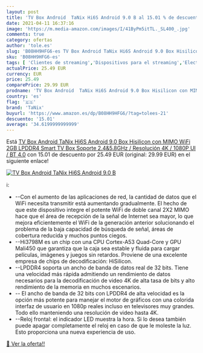 ```yaml
---
layout: post
title: 'TV Box Android  TaNix Hi6S Android 9.0 B al 15.01 % de descuento'
date: 2021-04-11 16:37:16
image: 'https://m.media-amazon.com/images/I/41ByPm5itTL._SL400_.jpg'
comments: true
category: ofertas
author: 'tole.es'
slug: 'B08HH9HFG6-es TV Box Android TaNix Hi6S Android 9.0 Box Hisilicon con...'
sku: 'B08HH9HFG6-es'
tags: [ 'Clientes de streaming','Dispositivos para el streaming','Electrónica','Equipos de audio y Hi-Fi','smart','tanix','tv', ]
actualPrice: 25.49 EUR
currency: EUR
price: 25.49
comparePrice: 29.99 EUR
prodname: 'TV Box Android  TaNix Hi6S Android 9.0 Box Hisilicon con MIMO WiFi 2GB LPDDR4  Smart TV Box Soporte 2.4&5.8GHz / Resolución 4K / 1080P UI / BT 4.0'
country: 'es'
flag: '🇪🇸'
brand: 'TaNix'
buyurl: 'https://www.amazon.es/dp/B08HH9HFG6/?tag=tolees-21'
descuento: '15.01'
average: '34.6199999999999'
---
```


Está [TV Box Android  TaNix Hi6S Android 9.0 Box Hisilicon con MIMO WiFi 2GB LPDDR4  Smart TV Box Soporte 2.4&5.8GHz / Resolución 4K / 1080P UI / BT 4.0](https://www.amazon.es/dp/B08HH9HFG6/?tag=tolees-21) con 15.01 de descuento por 25.49 EUR (original: 29.99 EUR) en el siguiente enlace!

[![TV Box Android  TaNix Hi6S Android 9.0 B](https://m.media-amazon.com/images/I/41ByPm5itTL._SL400_.jpg)](https://www.amazon.es/dp/B08HH9HFG6/?tag=tolees-21)

ℹ️:

- --Con el aumento de las aplicaciones de red, la cantidad de datos que el WiFi necesita transmitir está aumentando gradualmente. El hecho de que este dispositivo integre el potente WiFi de doble canal 2X2 MIMO hace que el área de recepción de la señal de Internet sea mayor, lo que mejora eficientemente el WiFi de la generación anterior solucionando el problema de la baja capacidad de búsqueda de señal, áreas de cobertura reducida y muchos puntos ciegos.
- --Hi3798M es un chip con una CPU Cortex-A53 Quad-Core y GPU Mali450 que garantiza que la caja sea estable y fluida para cargar películas, imágenes y juegos sin retardos. Proviene de una excelente empresa de chips de decodificación: HiSilicon.
- --LPDDR4 soporta un ancho de banda de datos real de 32 bits. Tiene una velocidad más rápida admitiendo un rendimiento de datos necesarios para la decodificación de video 4K de alta tasa de bits y alto rendimiento de la memoria en muchos escenarios.
- -- El ancho de banda de 32 bits con LPDDR4 de alta velocidad es la opción más potente para manejar el motor de gráficos con una colorida interfaz de usuario en 1080p reales incluso en televisores muy grandes. Todo ello manteniendo una resolución de video hasta 4K.
- --Reloj frontal: el indicador LED muestra la hora. Si lo desea también puede apagar completamente el reloj en caso de que le moleste la luz. Esto proporciona una nueva experiencia de uso.

[🛒 Ver la oferta!!](https://www.amazon.es/dp/B08HH9HFG6/?tag=tolees-21)
